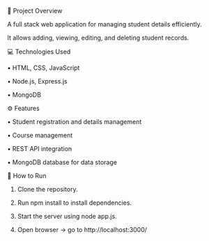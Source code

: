📝 Project Overview

A full stack web application for managing student details efficiently.

It allows adding, viewing, editing, and deleting student records.

💻 Technologies Used

•	HTML, CSS, JavaScript

•	Node.js, Express.js

•	MongoDB

⚙️ Features

•	Student registration and details management

•	Course management

•	REST API integration

•	MongoDB database for data storage

🚀 How to Run

1.	Clone the repository.

2.	Run npm install to install dependencies.

3.	Start the server using node app.js.

4.	Open browser → go to http://localhost:3000/
